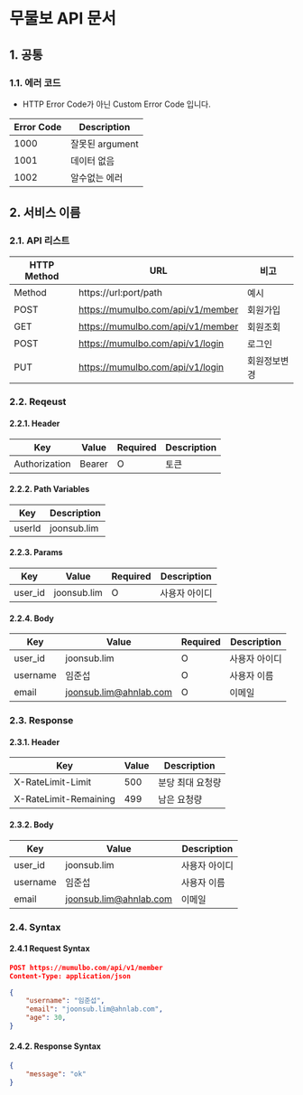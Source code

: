 # 무물보 API 문서

## 1. 공통

### 1.1. 에러 코드

* HTTP Error Code가 아닌 Custom Error Code 입니다.

|Error Code|Description|
|------|---|
|1000|잘못된 argument|
|1001|데이터 없음|
|1002|알수없는 에러|

## 2. 서비스 이름

### 2.1. API 리스트

|HTTP Method|URL|비고|
|------|---|---|
|Method|https://url:port/path|예시|
|POST|https://mumulbo.com/api/v1/member|회원가입|
|GET|https://mumulbo.com/api/v1/member|회원조회|
|POST|https://mumulbo.com/api/v1/login|로그인|
|PUT|https://mumulbo.com/api/v1/login|회원정보변경|

### 2.2. Reqeust

#### 2.2.1. Header

|Key|Value|Required|Description|
|------|---|---|---|
|Authorization|Bearer <JWT>|O|토큰|

#### 2.2.2. Path Variables

|Key|Description|
|------|---|
|userId|joonsub.lim|

#### 2.2.3. Params

|Key|Value|Required|Description|
|------|---|---|---|
|user_id|joonsub.lim|O|사용자 아이디|

#### 2.2.4. Body

|Key|Value|Required|Description|
|------|---|---|---|
|user_id|joonsub.lim|O|사용자 아이디|
|username|임준섭|O|사용자 이름|
|email|joonsub.lim@ahnlab.com|O|이메일|

### 2.3. Response

#### 2.3.1. Header

|Key|Value|Description|
|------|---|---|
|X-RateLimit-Limit|500|분당 최대 요청량|
|X-RateLimit-Remaining|499|남은 요청량|

#### 2.3.2. Body

|Key|Value|Description|
|------|---|---|
|user_id|joonsub.lim|사용자 아이디|
|username|임준섭|사용자 이름|
|email|joonsub.lim@ahnlab.com|이메일|

### 2.4. Syntax

#### 2.4.1 Request Syntax

```json
POST https://mumulbo.com/api/v1/member
Content-Type: application/json

{
    "username": "임준섭",
    "email": "joonsub.lim@ahnlab.com",
    "age": 30,
}
```

#### 2.4.2. Response Syntax

```json
{
    "message": "ok"
}
```